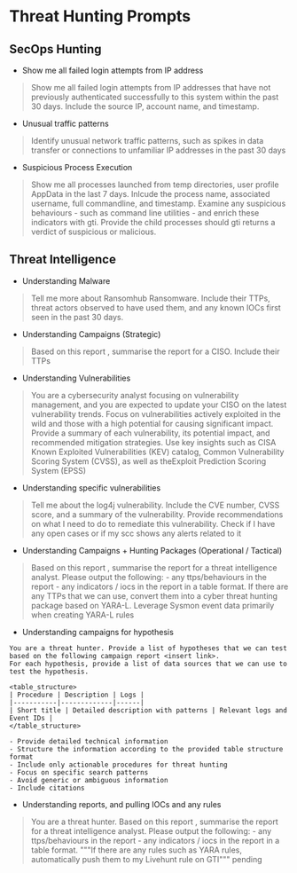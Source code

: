 # Threat Hunting Prompts

## SecOps Hunting

* Show me all failed login attempts from IP address
> Show me all failed login attempts from IP addresses that have not previously authenticated successfully to this system within the past 30 days. Include the source IP, account name, and timestamp.

* Unusual traffic patterns
> Identify unusual network traffic patterns, such as spikes in data transfer or connections to unfamiliar IP addresses in the past 30 days

* Suspicious Process Execution
> Show me all processes launched from temp directories, user profile AppData in the last 7 days. Inlcude the process name, associated username, full commandline, and timestamp. Examine any suspicious behaviours - such as command line utilities - and enrich these indicators with gti. Provide the child processes should gti returns a verdict of suspicious or malicious. 

## Threat Intelligence
* Understanding Malware
> Tell me more about Ransomhub Ransomware. Include their TTPs, threat actors observed to have used them, and any known IOCs first seen in the past 30 days. 

* Understanding Campaigns (Strategic) 
> Based on this report <insert link>, summarise the report for a CISO. Include their TTPs

* Understanding Vulnerabilities
> You are a cybersecurity analyst focusing on vulnerability management, and you are expected to update your CISO on the latest vulnerability trends. Focus on vulnerabilities actively exploited in the wild and those with a high potential for causing significant impact. Provide a summary of each vulnerability, its potential impact, and recommended mitigation strategies. Use key insights such as CISA Known Exploited Vulnerabilities (KEV) catalog, Common Vulnerability Scoring System (CVSS), as well as theExploit Prediction Scoring System (EPSS)

* Understanding specific vulnerabilities
> Tell me about the log4j vulnerability. Include the CVE number, CVSS score, and a summary of the vulnerability. Provide recommendations on what I need to do to remediate this vulnerability. Check if I have any open cases or if my scc shows any alerts related to it

* Understanding Campaigns + Hunting Packages (Operational / Tactical)
> Based on this report <insert link>, summarise the report for a threat intelligence analyst. Please output the following: - any ttps/behaviours in the report - any indicators / iocs in the report in a table format. If there are any TTPs that we can use, convert them into a cyber threat hunting package based on YARA-L. Leverage Sysmon event data primarily when creating YARA-L rules

* Understanding campaigns for hypothesis
``` 
You are a threat hunter. Provide a list of hypotheses that we can test based on the following campaign report <insert link>. 
For each hypothesis, provide a list of data sources that we can use to test the hypothesis. 

<table_structure>
| Procedure | Description | Logs |
|-----------|-------------|------|
| Short title | Detailed description with patterns | Relevant logs and Event IDs |
</table_structure>

- Provide detailed technical information
- Structure the information according to the provided table structure format
- Include only actionable procedures for threat hunting
- Focus on specific search patterns
- Avoid generic or ambiguous information
- Include citations
```

* Understanding reports, and pulling IOCs and any rules
> You are a threat hunter. Based on this report <insert link>, summarise the report for a threat intelligence analyst. Please output the following: - any ttps/behaviours in the report - any indicators / iocs in the report in a table format. 
"""If there are any rules such as YARA rules, automatically push them to my Livehunt rule on GTI""" pending